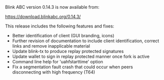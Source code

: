 Blink ABC version 0.14.3 is now available from:

  <https://download.blinkabc.org/0.14.3/>

This release includes the following features and fixes:

- Better identification of client (GUI branding, icons)
- Further revision of documentation to include client identification,
  correct links and remove inapplicable material
- Update blink-tx to produce replay protected signatures
- Update wallet to sign in replay protected manner once fork is active
- Command line help for 'uahfstarttime' option
- Fix a segmentation fault crash that could occur when peers
  disconnecting with high frequency (T64)
